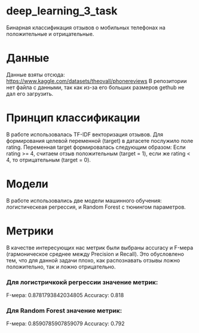 # deep_learning_3_task
Бинарная классификация отзывов о мобильных телефонах на положительные и отрицательные.

# Данные
Данные взяты отсюда: https://www.kaggle.com/datasets/theovall/phonereviews
В репозитории нет файла с данными, так как из-за его больших размеров gethub не дал его загрузить.

# Принцип классификации
В работе использовалась TF-IDF векторизация отзывов.
Для формирования целевой переменной (target) в датасете послужило поле rating. Переменная target формировалась следующим образом: Если rating >= 4, считаем
отзыв положительным (target = 1), если же rating < 4, то отрицательным (target = 0). 

# Модели
В работе использовались две модели машинного обучения: логистическеая регрессия, и Random Forest с тюнингом параметров.


# Метрики
В качестве интересующих нас метрик были выбраны accuracy и F-мера (гармоническое среднее между Precision и Recall). Это обусловлено тем, что для данной
задачи плохо, как распознавать отзывы ложно положительно, так и ложно отрицательно.

### Для логистричкокй регрессии значение метрик:
F-мера: 0.8781793842034805
Accuracy: 0.818

### Для Random Forest значение метрик:
F-мера: 0.8590785907859079
Accuracy: 0.792
